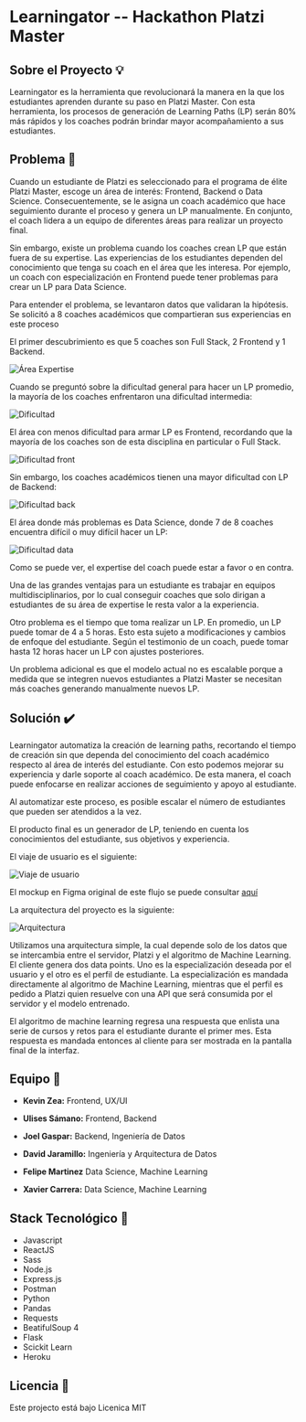 # Learningator -- Hackathon Platzi Master

## Sobre el Proyecto :bulb:

Learningator es la herramienta que revolucionará la manera en la que los estudiantes aprenden durante su paso en Platzi Master. Con esta herramienta, los procesos de generación de Learning Paths (LP) serán 80% más rápidos y los coaches podrán brindar mayor acompañamiento a sus estudiantes.

## Problema :dart:

Cuando un estudiante de Platzi es seleccionado para el programa de élite Platzi Master, escoge un área de interés: Frontend, Backend o Data Science. Consecuentemente, se le asigna un coach académico que hace seguimiento durante el proceso y genera un LP manualmente. En conjunto, el coach lidera a un equipo de diferentes áreas para realizar un proyecto final.

Sin embargo, existe un problema cuando los coaches crean LP que están fuera de su expertise. Las experiencias de los estudiantes dependen del conocimiento que tenga su coach en el área que les interesa. Por ejemplo, un coach con especialización en Frontend puede tener problemas para crear un LP para Data Science. 

Para entender el problema, se levantaron datos que validaran la hipótesis. Se solicitó a 8 coaches académicos que compartieran sus experiencias en este proceso


El primer descubrimiento es que 5 coaches son Full Stack, 2 Frontend y 1 Backend.

![Área Expertise](https://github.com/Learningator/learning-200-documentacion/blob/main/Captura%20de%20pantalla%20de%202020-12-18%2006-43-33.png)


Cuando se preguntó sobre la dificultad general para hacer un LP promedio, la mayoría de los coaches enfrentaron una dificultad intermedia:

![Dificultad](https://github.com/Learningator/learning-200-documentacion/blob/main/Captura%20de%20pantalla%20de%202020-12-18%2006-44-53.png)


El área con menos dificultad para armar LP es Frontend, recordando que la mayoría de los coaches son de esta disciplina en particular o Full Stack.

![Dificultad front](https://github.com/Learningator/learning-200-documentacion/blob/main/Captura%20de%20pantalla%20de%202020-12-18%2006-45-02.png)


Sin embargo, los coaches académicos tienen una mayor dificultad con LP de Backend:

![Dificultad back](https://github.com/Learningator/learning-200-documentacion/blob/main/Captura%20de%20pantalla%20de%202020-12-18%2006-45-02%20(1).png?raw=true)


El área donde más problemas es Data Science, donde 7 de 8 coaches encuentra difícil o muy difícil hacer un LP:

![Dificultad data](https://github.com/Learningator/learning-200-documentacion/blob/main/Captura%20de%20pantalla%20de%202020-12-18%2006-45-06.png?raw=true)


Como se puede ver, el expertise del coach puede estar a favor o en contra.

Una de las grandes ventajas para un estudiante es trabajar en equipos multidisciplinarios, por lo cual conseguir coaches que solo dirigan a estudiantes de su área de expertise le resta valor a la experiencia. 

Otro problema es el tiempo que toma realizar un LP. En promedio, un LP puede tomar de 4 a 5 horas. Esto esta sujeto a modificaciones y cambios de enfoque del estudiante. Según el testimonio de un coach, puede tomar hasta 12 horas hacer un LP con ajustes posteriores. 

Un problema adicional es que el modelo actual no es escalable porque a medida que se integren nuevos estudiantes a Platzi Master se necesitan más coaches generando manualmente nuevos LP.

## Solución :heavy_check_mark:

Learningator automatiza la creación de learning paths, recortando el tiempo de creación sin que dependa del conocimiento del coach académico respecto al área de interés del estudiante. Con esto podemos mejorar su experiencia y darle soporte al coach académico. De esta manera, el coach puede enfocarse en realizar acciones de seguimiento y apoyo al estudiante. 

Al automatizar este proceso, es posible escalar el número de estudiantes que pueden ser atendidos a la vez. 

El producto final es un generador de LP, teniendo en cuenta los conocimientos del estudiante, sus objetivos y experiencia.

El viaje de usuario es el siguiente:

![Viaje de usuario](https://github.com/Learningator/learning-200-documentacion/blob/main/User_journey.png?raw=true)

El mockup en Figma original de este flujo se puede consultar [aquí](https://www.figma.com/file/yKbJ5ibbh79TUOh2ZL7SSj/Learningator?node-id=0%3A1)

La arquitectura del proyecto es la siguiente: 

![Arquitectura](https://github.com/Learningator/learning-200-documentacion/blob/main/Learning%20200%20arquitectura.png?raw=true)

Utilizamos una arquitectura simple, la cual depende solo de los datos que se intercambia entre el servidor, Platzi y el algoritmo de Machine Learning. El cliente genera dos data points. Uno es la especialización deseada por el usuario y el otro es el perfil de estudiante. La especialización es mandada directamente al algoritmo de Machine Learning, mientras que el perfil es pedido a Platzi quien resuelve con una API que será consumida por el servidor y el modelo entrenado. 

El algoritmo de machine learning regresa una respuesta que enlista una serie de cursos y retos para el estudiante durante el primer mes. Esta respuesta es mandada entonces al cliente para ser mostrada en la pantalla final de la interfaz. 

## Equipo :muscle:

- **Kevin Zea:** Frontend, UX/UI

- **Ulises Sámano:** Frontend, Backend

- **Joel Gaspar:** Backend, Ingeniería de Datos

- **David Jaramillo:** Ingeniería y Arquitectura de Datos

- **Felipe Martinez** Data Science, Machine Learning

- **Xavier Carrera:** Data Science, Machine Learning


## Stack Tecnológico :wrench:
- Javascript
- ReactJS 
- Sass
- Node.js
- Express.js
- Postman
- Python
- Pandas
- Requests
- BeatifulSoup 4
- Flask
- Scickit Learn
- Heroku

## Licencia :scroll:

Este projecto está bajo Licenica MIT
